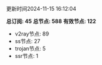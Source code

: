 更新时间2024-11-15 16:12:04

**总订阅: 45**
**总节点: 588**
**有效节点: 122**
- v2ray节点: 89
- ss节点: 27
- trojan节点: 5
- ssr节点: 1
